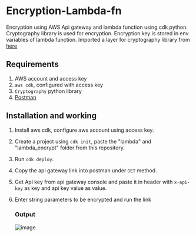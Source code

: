 # Encryption-Lambda-fn
Encryption using AWS Api gateway and lambda function using cdk python. Cryptography library is used for encryption. Encryption key is stored in env variables of lambda function. Imported a layer for cryptography library from <a href = "https://api.klayers.cloud//api/v2/p3.9/layers/latest/ap-south-1/json">here</a>

## Requirements

1. AWS account and access key 
2. `aws cdk`, configured with access key
3. `Cryptography` python library
4. <a href="https://www.postman.com/">Postman</a>

## Installation and working

1. Install aws cdk, configure aws account using access key.
2. Create a project using `cdk init`, paste the "lambda" and "lambda_encrypt" folder from this repository.
3. Run `cdk deploy`.
4. Copy the api gateway link into postman under `GET` method.
5. Get Api key from api gateway console and paste it in header with `x-api-key` as key and api key value as value.
6. Enter string parameters to be encrypted and run the link

   ### Output
   
   ![image](https://user-images.githubusercontent.com/89830533/177985463-d92819ce-90b7-44d2-bdd1-2d6dd905a937.png)
